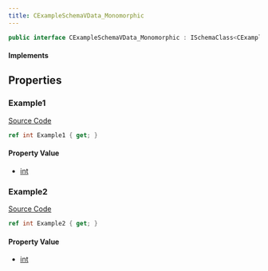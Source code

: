 ```yaml
---
title: CExampleSchemaVData_Monomorphic
---
```


```csharp
public interface CExampleSchemaVData_Monomorphic : ISchemaClass<CExampleSchemaVData_Monomorphic>, ISchemaField, ISchemaClass, INativeHandle
```

#### Implements

## Properties

### Example1

[Source Code](https://github.com/swiftly-solution/swiftlys2/blob/beta/managed/src/SwiftlyS2.Generated/Schemas/Interfaces/CExampleSchemaVData_Monomorphic.cs#L16)

```csharp
ref int Example1 { get; }
```

#### Property Value

- [int](https://learn.microsoft.com/dotnet/api/system.int32)

### Example2

[Source Code](https://github.com/swiftly-solution/swiftlys2/blob/beta/managed/src/SwiftlyS2.Generated/Schemas/Interfaces/CExampleSchemaVData_Monomorphic.cs#L18)

```csharp
ref int Example2 { get; }
```

#### Property Value

- [int](https://learn.microsoft.com/dotnet/api/system.int32)

